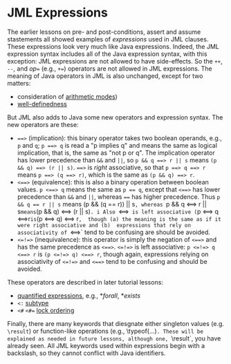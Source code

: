 # JML Expressions

The earlier lessons on pre- and post-conditions, assert and assume
stastements all showed examples of *expressions* used in JML clauses.
These expressions look very much  like Java expressions.
Indeed, the JML expression syntax includes all of the Java expression
syntax, with this exception: JML expressions are not allowed to have
side-effects. So the `++`, `--`, and _op_`=` (e.g., `+=`) operators are
not allowed in JML expressions. The meaning of Java operators in 
JML is also unchanged, except for two matters:
* consideration of [arithmetic modes](ArithmeticModes))
* [well-definedness](WellDefinedExpressions)

But JML also adds to Java some new operators and expression syntax. The new operators are these:

* `==>` (implication): this binary operator takes two boolean operands, e.g., `p` and `q`; `p ==> q` is read a "p implies q" and means the same as logical implication, that is, the same as "not p or q". The implication operator has lower 
precedence than `&&` and `||`, so `p && q ==> r || s` means
`(p && q) ==> (r || s)`. `==>` is *right* associative, so that
`p ==> q ==> r` means `p ==> (q ==> r)`, which is the same as `(p && q) ==> r`.
* `<==>` (equivalence): this is also a binary operation between boolean values.
`p <==> q` means the same as `p == q`, except that `<==>` has lower precedence than `&&` and `||`, whereas `==` has higher precedence. 
Thus `p && q == r || s` means (p && (q == r)) || s`, whereas
`p && q <==> r || s` means `(p && q) <==> (r || s)`. i
Also `<==>` is left associative (`p <==> q <==>r` is `(p <==> q) <==> r`, 
though (a) the meaning is the same as if it were right associative and (b) 
expressions that rely on associativity of `<==>` tend to be confusing are should be avoided.
* `<=!=>` (inequivalence): this operator is simply the negation of `<==>`
and has the same precedence as `<==>`.  `<=!=>` is left associative:
`p <=!=> q <==> r` is `(p <=!=> q) <==> r`, though again, expressions relying on associativity of `<=!=>` and `<==>` tend to be confusing and should be avoided.

These operators are described in later tutorial lessons:

* [quantified expressions](QuantifiedExpressions), e.g., **forall*, **exists*
* `<:` [subtype](SubtypeOperator)
* `<#` `<#=` [lock ordering](LockOrdering)

Finally, there are many keywords that diesgnate either singleton values (e.g. `\result`) or function-like operations (e.g., \typeof(...)`. These will be 
explained as needed in future lessons, although one, `\result`, you have already seen. All JML keywords used within expressions begin with a backslash, so they
cannot conflict with Java identifiers.
